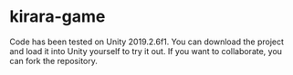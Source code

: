 # kirara-game

Code has been tested on Unity 2019.2.6f1. You can download the project and load it into Unity yourself to try it out. If you want to collaborate, you can fork the repository. 
